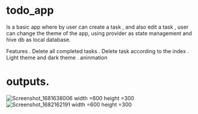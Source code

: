 # todo_app
 Is a basic app where by user can create a task , and also edit a task , user can change the theme of the app, using provider as state management and hive db as local database. 
 
 Features
 . Delete all completed tasks
 . Delete task according to the index
 . Light theme and dark theme
 . aninmation

# outputs.

![Screenshot_1681638006](https://user-images.githubusercontent.com/103682112/233781062-82bee64e-ed3e-41f7-aa08-9a3b8de9d02f.png ) width =600 height =300  ![Screenshot_1682162191](https://user-images.githubusercontent.com/103682112/233781073-e23d0d5a-fc2c-4fa0-8e97-a504575af44d.png) width =600 height =300  


